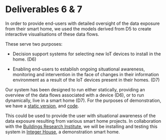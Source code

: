 # Deliverables 6 & 7

In order to provide end-users with detailed oversight of the data exposure from their smart home, we used the models derived from D5 to create interactive visualisations of these data flows.

These serve two purposes:

* Decision support systems for selecting new IoT devices to install in the home. (D6)

* Enabling end-users to establish ongoing situational awareness, monitoring and intervention in the face of changes in their information environment as a result of the IoT devices present in their homes. (D7)

Our system has been designed to run either statically, providing an overview of the data flows associated with a device (D6), or to run dynamically, live in a smart home (D7). For the purposes of demonstration, we have a [static version](https://dkarandikar.github.io/StaticRefine/), and [code](https://github.com/DKarandikar/XrayIoTAnalysis/tree/master/AutomatedCapture).

This could be used to provide the user with situational awareness of the data exposure resulting from various smart home projects. In collaboration with the [Buildings Research Institute](www.bre.co.uk), we will be installing and testing this system in [Integer House](https://en.wikipedia.org/wiki/INTEGER_Millennium_House), a demonstration smart home.
